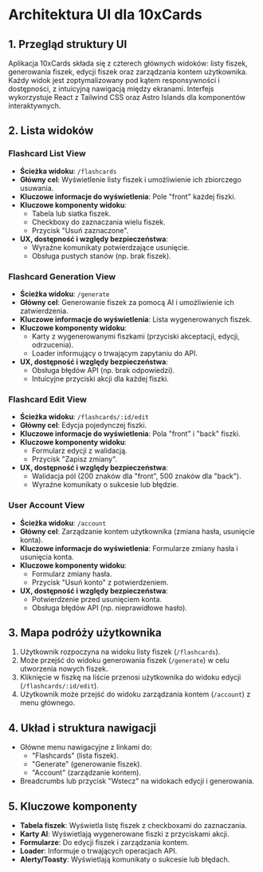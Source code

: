 # Architektura UI dla 10xCards

## 1. Przegląd struktury UI

Aplikacja 10xCards składa się z czterech głównych widoków: listy fiszek, generowania fiszek, edycji fiszek oraz zarządzania kontem użytkownika. Każdy widok jest zoptymalizowany pod kątem responsywności i dostępności, z intuicyjną nawigacją między ekranami. Interfejs wykorzystuje React z Tailwind CSS oraz Astro Islands dla komponentów interaktywnych.

## 2. Lista widoków

### Flashcard List View
- **Ścieżka widoku**: `/flashcards`
- **Główny cel**: Wyświetlenie listy fiszek i umożliwienie ich zbiorczego usuwania.
- **Kluczowe informacje do wyświetlenia**: Pole "front" każdej fiszki.
- **Kluczowe komponenty widoku**:
  - Tabela lub siatka fiszek.
  - Checkboxy do zaznaczania wielu fiszek.
  - Przycisk "Usuń zaznaczone".
- **UX, dostępność i względy bezpieczeństwa**:
  - Wyraźne komunikaty potwierdzające usunięcie.
  - Obsługa pustych stanów (np. brak fiszek).

### Flashcard Generation View
- **Ścieżka widoku**: `/generate`
- **Główny cel**: Generowanie fiszek za pomocą AI i umożliwienie ich zatwierdzenia.
- **Kluczowe informacje do wyświetlenia**: Lista wygenerowanych fiszek.
- **Kluczowe komponenty widoku**:
  - Karty z wygenerowanymi fiszkami (przyciski akceptacji, edycji, odrzucenia).
  - Loader informujący o trwającym zapytaniu do API.
- **UX, dostępność i względy bezpieczeństwa**:
  - Obsługa błędów API (np. brak odpowiedzi).
  - Intuicyjne przyciski akcji dla każdej fiszki.

### Flashcard Edit View
- **Ścieżka widoku**: `/flashcards/:id/edit`
- **Główny cel**: Edycja pojedynczej fiszki.
- **Kluczowe informacje do wyświetlenia**: Pola "front" i "back" fiszki.
- **Kluczowe komponenty widoku**:
  - Formularz edycji z walidacją.
  - Przycisk "Zapisz zmiany".
- **UX, dostępność i względy bezpieczeństwa**:
  - Walidacja pól (200 znaków dla "front", 500 znaków dla "back").
  - Wyraźne komunikaty o sukcesie lub błędzie.

### User Account View
- **Ścieżka widoku**: `/account`
- **Główny cel**: Zarządzanie kontem użytkownika (zmiana hasła, usunięcie konta).
- **Kluczowe informacje do wyświetlenia**: Formularze zmiany hasła i usunięcia konta.
- **Kluczowe komponenty widoku**:
  - Formularz zmiany hasła.
  - Przycisk "Usuń konto" z potwierdzeniem.
- **UX, dostępność i względy bezpieczeństwa**:
  - Potwierdzenie przed usunięciem konta.
  - Obsługa błędów API (np. nieprawidłowe hasło).

## 3. Mapa podróży użytkownika

1. Użytkownik rozpoczyna na widoku listy fiszek (`/flashcards`).
2. Może przejść do widoku generowania fiszek (`/generate`) w celu utworzenia nowych fiszek.
3. Kliknięcie w fiszkę na liście przenosi użytkownika do widoku edycji (`/flashcards/:id/edit`).
4. Użytkownik może przejść do widoku zarządzania kontem (`/account`) z menu głównego.

## 4. Układ i struktura nawigacji

- Główne menu nawigacyjne z linkami do:
  - "Flashcards" (lista fiszek).
  - "Generate" (generowanie fiszek).
  - "Account" (zarządzanie kontem).
- Breadcrumbs lub przycisk "Wstecz" na widokach edycji i generowania.

## 5. Kluczowe komponenty

- **Tabela fiszek**: Wyświetla listę fiszek z checkboxami do zaznaczania.
- **Karty AI**: Wyświetlają wygenerowane fiszki z przyciskami akcji.
- **Formularze**: Do edycji fiszek i zarządzania kontem.
- **Loader**: Informuje o trwających operacjach API.
- **Alerty/Toasty**: Wyświetlają komunikaty o sukcesie lub błędach.